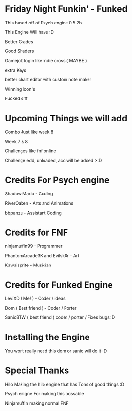 # Friday Night Funkin' - Funked
This based off of Psych engine 0.5.2b

This Engine Will have :D

 Better Grades

 Good Shaders 

 Gamejolt login like indie cross ( MAYBE )

 extra Keys

better chart editor with custom note maker

 Winning Icon's

 Fucked diff 

 # Upcoming Things we will add 

 Combo Just like week 8 

Week 7  &  8

Challenges like fnf online

Challenge edd, unloaded, acc will be added >:D 

# Credits For Psych engine

Shadow Mario - Coding

RiverOaken - Arts and Animations

bbpanzu - Assistant Coding

 # Credits for FNF 

ninjamuffin99 - Programmer

PhantomArcade3K and Evilsk8r - Art

Kawaisprite - Musician

# Credits for Funked Engine

LeviXD ( Me! ) - Coder / ideas

Dom ( Best friend ) - Coder / Porter

SanicBTW ( best friend ) coder / porter / Fixes bugs :D

# Installing the Engine
You wont really need this dom or sanic will do it :D

# Special Thanks

Hilo Making the hilo engine that has Tons of good things :D

Psych enigne For making this possable

Ninjamuffin making normal FNF 
